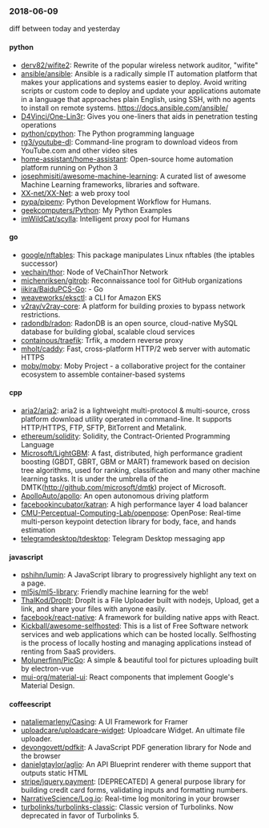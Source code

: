 ### 2018-06-09
diff between today and yesterday

#### python
* [derv82/wifite2](https://github.com/derv82/wifite2): Rewrite of the popular wireless network auditor, "wifite"
* [ansible/ansible](https://github.com/ansible/ansible): Ansible is a radically simple IT automation platform that makes your applications and systems easier to deploy. Avoid writing scripts or custom code to deploy and update your applications  automate in a language that approaches plain English, using SSH, with no agents to install on remote systems. https://docs.ansible.com/ansible/
* [D4Vinci/One-Lin3r](https://github.com/D4Vinci/One-Lin3r): Gives you one-liners that aids in penetration testing operations
* [python/cpython](https://github.com/python/cpython): The Python programming language
* [rg3/youtube-dl](https://github.com/rg3/youtube-dl): Command-line program to download videos from YouTube.com and other video sites
* [home-assistant/home-assistant](https://github.com/home-assistant/home-assistant):  Open-source home automation platform running on Python 3
* [josephmisiti/awesome-machine-learning](https://github.com/josephmisiti/awesome-machine-learning): A curated list of awesome Machine Learning frameworks, libraries and software.
* [XX-net/XX-Net](https://github.com/XX-net/XX-Net): a web proxy tool
* [pypa/pipenv](https://github.com/pypa/pipenv): Python Development Workflow for Humans.
* [geekcomputers/Python](https://github.com/geekcomputers/Python): My Python Examples
* [imWildCat/scylla](https://github.com/imWildCat/scylla): Intelligent proxy pool for Humans

#### go
* [google/nftables](https://github.com/google/nftables): This package manipulates Linux nftables (the iptables successor)
* [vechain/thor](https://github.com/vechain/thor): Node of VeChainThor Network
* [michenriksen/gitrob](https://github.com/michenriksen/gitrob): Reconnaissance tool for GitHub organizations
* [iikira/BaiduPCS-Go](https://github.com/iikira/BaiduPCS-Go):  - Go
* [weaveworks/eksctl](https://github.com/weaveworks/eksctl): a CLI for Amazon EKS
* [v2ray/v2ray-core](https://github.com/v2ray/v2ray-core): A platform for building proxies to bypass network restrictions.
* [radondb/radon](https://github.com/radondb/radon): RadonDB is an open source, cloud-native MySQL database for building global, scalable cloud services
* [containous/traefik](https://github.com/containous/traefik): Trfik, a modern reverse proxy
* [mholt/caddy](https://github.com/mholt/caddy): Fast, cross-platform HTTP/2 web server with automatic HTTPS
* [moby/moby](https://github.com/moby/moby): Moby Project - a collaborative project for the container ecosystem to assemble container-based systems

#### cpp
* [aria2/aria2](https://github.com/aria2/aria2): aria2 is a lightweight multi-protocol & multi-source, cross platform download utility operated in command-line. It supports HTTP/HTTPS, FTP, SFTP, BitTorrent and Metalink.
* [ethereum/solidity](https://github.com/ethereum/solidity): Solidity, the Contract-Oriented Programming Language
* [Microsoft/LightGBM](https://github.com/Microsoft/LightGBM): A fast, distributed, high performance gradient boosting (GBDT, GBRT, GBM or MART) framework based on decision tree algorithms, used for ranking, classification and many other machine learning tasks. It is under the umbrella of the DMTK(http://github.com/microsoft/dmtk) project of Microsoft.
* [ApolloAuto/apollo](https://github.com/ApolloAuto/apollo): An open autonomous driving platform
* [facebookincubator/katran](https://github.com/facebookincubator/katran): A high performance layer 4 load balancer
* [CMU-Perceptual-Computing-Lab/openpose](https://github.com/CMU-Perceptual-Computing-Lab/openpose): OpenPose: Real-time multi-person keypoint detection library for body, face, and hands estimation
* [telegramdesktop/tdesktop](https://github.com/telegramdesktop/tdesktop): Telegram Desktop messaging app

#### javascript
* [pshihn/lumin](https://github.com/pshihn/lumin): A JavaScript library to progressively highlight any text on a page.
* [ml5js/ml5-library](https://github.com/ml5js/ml5-library): Friendly machine learning for the web! 
* [ThalKod/DropIt](https://github.com/ThalKod/DropIt): DropIt is a File Uploader built with nodejs, Upload, get a link, and share your files with anyone easily.
* [facebook/react-native](https://github.com/facebook/react-native): A framework for building native apps with React.
* [Kickball/awesome-selfhosted](https://github.com/Kickball/awesome-selfhosted): This is a list of Free Software network services and web applications which can be hosted locally. Selfhosting is the process of locally hosting and managing applications instead of renting from SaaS providers.
* [Molunerfinn/PicGo](https://github.com/Molunerfinn/PicGo): A simple & beautiful tool for pictures uploading built by electron-vue
* [mui-org/material-ui](https://github.com/mui-org/material-ui): React components that implement Google's Material Design.

#### coffeescript
* [nataliemarleny/Casing](https://github.com/nataliemarleny/Casing): A UI Framework for Framer
* [uploadcare/uploadcare-widget](https://github.com/uploadcare/uploadcare-widget): Uploadcare Widget. An ultimate file uploader.
* [devongovett/pdfkit](https://github.com/devongovett/pdfkit): A JavaScript PDF generation library for Node and the browser
* [danielgtaylor/aglio](https://github.com/danielgtaylor/aglio): An API Blueprint renderer with theme support that outputs static HTML
* [stripe/jquery.payment](https://github.com/stripe/jquery.payment): [DEPRECATED] A general purpose library for building credit card forms, validating inputs and formatting numbers.
* [NarrativeScience/Log.io](https://github.com/NarrativeScience/Log.io): Real-time log monitoring in your browser
* [turbolinks/turbolinks-classic](https://github.com/turbolinks/turbolinks-classic): Classic version of Turbolinks. Now deprecated in favor of Turbolinks 5.
